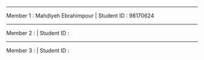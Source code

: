 
________________________________________________________
Member 1 :  Mahdiyeh Ebrahimpour | Student ID : 98170624
________________________________________________________
Member 2 :                       | Student ID :
________________________________________________________
Member 3 :                       | Student ID :


